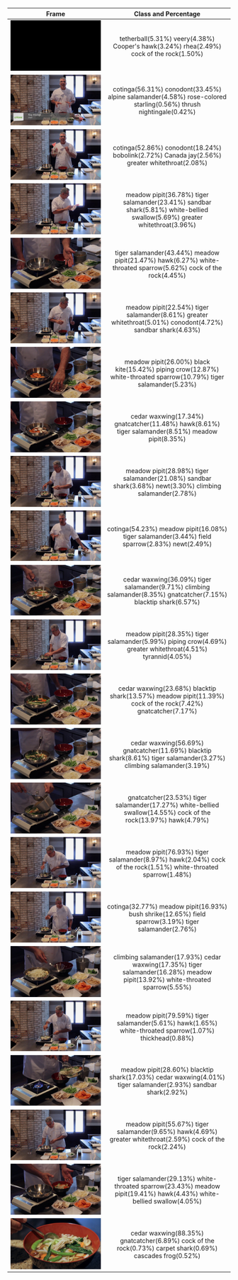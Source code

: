 | Frame | Class and Percentage |
:-------------------------:|:-------------------------:
![](frame0.jpg) | tetherball(5.31%) veery(4.38%) Cooper's hawk(3.24%) rhea(2.49%) cock of the rock(1.50%) 
![](frame250.jpg) | cotinga(56.31%) conodont(33.45%) alpine salamander(4.58%) rose-colored starling(0.56%) thrush nightingale(0.42%) 
![](frame500.jpg) | cotinga(52.86%) conodont(18.24%) bobolink(2.72%) Canada jay(2.56%) greater whitethroat(2.08%) 
![](frame750.jpg) | meadow pipit(36.78%) tiger salamander(23.41%) sandbar shark(5.81%) white-bellied swallow(5.69%) greater whitethroat(3.96%) 
![](frame1000.jpg) | tiger salamander(43.44%) meadow pipit(21.47%) hawk(6.27%) white-throated sparrow(5.62%) cock of the rock(4.45%) 
![](frame1250.jpg) | meadow pipit(22.54%) tiger salamander(8.61%) greater whitethroat(5.01%) conodont(4.72%) sandbar shark(4.63%) 
![](frame1500.jpg) | meadow pipit(26.00%) black kite(15.42%) piping crow(12.87%) white-throated sparrow(10.79%) tiger salamander(5.23%) 
![](frame1750.jpg) | cedar waxwing(17.34%) gnatcatcher(11.48%) hawk(8.61%) tiger salamander(8.51%) meadow pipit(8.35%) 
![](frame2000.jpg) | meadow pipit(28.98%) tiger salamander(21.08%) sandbar shark(3.68%) newt(3.30%) climbing salamander(2.78%) 
![](frame2250.jpg) | cotinga(54.23%) meadow pipit(16.08%) tiger salamander(3.44%) field sparrow(2.83%) newt(2.49%) 
![](frame2500.jpg) | cedar waxwing(36.09%) tiger salamander(9.71%) climbing salamander(8.35%) gnatcatcher(7.15%) blacktip shark(6.57%) 
![](frame2750.jpg) | meadow pipit(28.35%) tiger salamander(5.99%) piping crow(4.69%) greater whitethroat(4.51%) tyrannid(4.05%) 
![](frame3000.jpg) | cedar waxwing(23.68%) blacktip shark(13.57%) meadow pipit(11.39%) cock of the rock(7.42%) gnatcatcher(7.17%) 
![](frame3250.jpg) | cedar waxwing(56.69%) gnatcatcher(11.69%) blacktip shark(8.61%) tiger salamander(3.27%) climbing salamander(3.19%) 
![](frame3500.jpg) | gnatcatcher(23.53%) tiger salamander(17.27%) white-bellied swallow(14.55%) cock of the rock(13.97%) hawk(4.79%) 
![](frame3750.jpg) | meadow pipit(76.93%) tiger salamander(8.97%) hawk(2.04%) cock of the rock(1.51%) white-throated sparrow(1.48%) 
![](frame4000.jpg) | cotinga(32.77%) meadow pipit(16.93%) bush shrike(12.65%) field sparrow(3.19%) tiger salamander(2.76%) 
![](frame4250.jpg) | climbing salamander(17.93%) cedar waxwing(17.35%) tiger salamander(16.28%) meadow pipit(13.92%) white-throated sparrow(5.55%) 
![](frame4500.jpg) | meadow pipit(79.59%) tiger salamander(5.61%) hawk(1.65%) white-throated sparrow(1.07%) thickhead(0.88%) 
![](frame4750.jpg) | meadow pipit(28.60%) blacktip shark(17.03%) cedar waxwing(4.01%) tiger salamander(2.93%) sandbar shark(2.92%) 
![](frame5000.jpg) | meadow pipit(55.67%) tiger salamander(9.65%) hawk(4.69%) greater whitethroat(2.59%) cock of the rock(2.24%) 
![](frame5250.jpg) | tiger salamander(29.13%) white-throated sparrow(23.43%) meadow pipit(19.41%) hawk(4.43%) white-bellied swallow(4.05%) 
![](frame5500.jpg) | cedar waxwing(88.35%) gnatcatcher(6.89%) cock of the rock(0.73%) carpet shark(0.69%) cascades frog(0.52%) 
